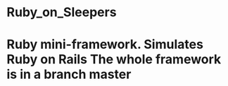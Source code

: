 # Ruby_on_Sleepers
Ruby mini-framework. Simulates Ruby on Rails
The whole framework is in a branch master
=========================================
